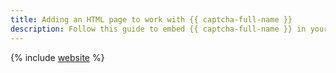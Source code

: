 ```yaml
---
title: Adding an HTML page to work with {{ captcha-full-name }}
description: Follow this guide to embed {{ captcha-full-name }} in your Android and iOS apps via WebView, a component that allows you to display web pages inside an application.
---
```


{% include [website](../../../_tutorials/security/website.md) %}